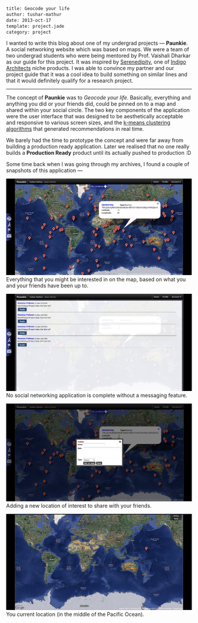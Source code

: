 ```metadata
title: Geocode your life
author: tushar-mathur
date: 2013-oct-17
template: project.jade
category: project
```
I wanted to write this blog about one of my undergrad projects — **Paunkie**. A social networking website which was based on maps. We were a team of two undergrad students who were being mentored by Prof. Vaishali Dharkar as our guide for this project. It was inspired by [Serenedipity](https://indigoarchitects.com/CaseStudy/Mobile_Serendipity.aspx), one of [Indigo Architects](http://indigoarchitects.com/) niche products. I was able to convince my partner and our project guide that it was a cool idea to build something on similar lines and that it would definitely qualify for a research project.

---

The concept of **Paunkie** was to *Geocode your life*. Basically, everything and anything you did or your friends did, could be pinned on to a map and shared within your social circle. The two key components of the application were the user interface that was designed to be aesthetically acceptable and responsive to various screen sizes, and the [k-means clustering algorithms](en.wikipedia.org/wiki/K-means_algorithm) that generated recommendations in real time.

We barely had the time to prototype the concept and were far away from building a production ready application. Later we realised that no one really builds a **Production Ready** product until its actually pushed to production :D

Some time back when I was going through my archives, I found a couple of snapshots of this application —

![image](2.jpg) Everything that you might be interested in on the map, based on what you and your friends have been up to.

![image](3.jpg) No social networking application is complete without a messaging feature.


![image](4.jpg) Adding a new location of interest to share with your friends.


![image](5.jpg) You current location (in the middle of the Pacific Ocean).
